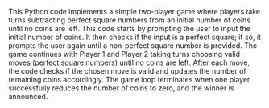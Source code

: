 This Python code implements a simple two-player game where players take turns subtracting perfect square numbers from an initial number of coins until no coins are left.
This code starts by prompting the user to input the initial number of coins. It then checks if the input is a perfect square; if so, it prompts the user again until a non-perfect square number is provided.
The game continues with Player 1 and Player 2 taking turns choosing valid moves (perfect square numbers) until no coins are left.
After each move, the code checks if the chosen move is valid and updates the number of remaining coins accordingly.
The game loop terminates when one player successfully reduces the number of coins to zero, and the winner is announced.





